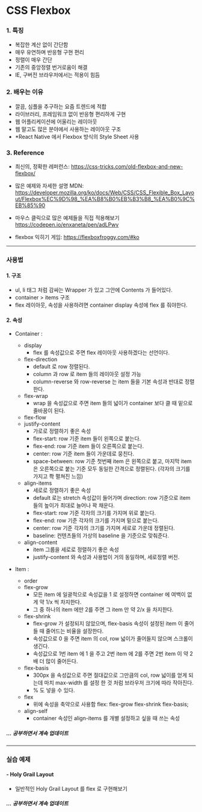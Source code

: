 # CSS Flexbox



### 1. 특징

- 복잡한 계산 없이 간단함
- 매우 유연하며 반응형 구현 편리
- 정렬이 매우 간단
- 기존의 중앙정렬 번거로움이 해결
- IE, 구버전 브라우저에서는 적용이 힘듬



### 2. 배우는 이유

- 깔끔, 심플을 추구하는 요즘 트렌드에 적합
- 라이브러리, 프레임워크 없이 반응형 편리하게 구현
- 웹 어플리케이션에 어울리는 레이아웃
- 웹 말고도 많은 분야에서 사용하는 레이아웃 구조
- *React Native 에서 Flexbox 방식의 Style Sheet 사용



### 3. Reference 
- 최신의, 정확한 레퍼런스:
https://css-tricks.com/old-flexbox-and-new-flexbox/

- 많은 예제와 자세한 설명 MDN:
https://developer.mozilla.org/ko/docs/Web/CSS/CSS_Flexible_Box_Layout/Flexbox%EC%9D%98_%EA%B8%B0%EB%B3%B8_%EA%B0%9C%EB%85%90

- 마우스 클릭으로 많은 예제들을 직접 적용해보기
https://codepen.io/enxaneta/pen/adLPwv

- flexbox 익히기 게임: 
https://flexboxfroggy.com/#ko



---
### 사용법

#### 1. 구조
- ul, li 태그 처럼 감싸는 Wrapper 가 있고 그안에 Contents 가 들어있다.
- container > items 구조
- flex 레이아웃, 속성을 사용하려면 container display 속성에 flex 를 줘야한다.


#### 2. 속성
- Container :
  - display
    - flex 를 속성값으로 주면 flex 레이아웃 사용하겠다는 선언이다.
  - flex-direction 
    - default 로 row 정렬된다.
    - column 과 row 로 item 들의 레이아웃 설정 가능
    - column-reverse 와 row-reverse 는 item 들을 기본 속성과 반대로 정렬한다.
  - flex-wrap
    - wrap 을 속성값으로 주면 item 들의 넓이가 container 보다 클 때 밑으로 줄바꿈이 된다.
  - flex-flow
  - justify-content
    - 가로로 정렬하기 좋은 속성
    - flex-start: row 기준 item 들이 왼쪽으로 붙는다.
    - flex-end: row 기준 item 들이 오른쪽으로 붙는다.
    - center: row 기준 item 들이 가운데로 뭉친다.
    - space-between: row 기준 첫번째 item 은 왼쪽으로 붙고, 마지막 item 은 오른쪽으로 붙는 기준 모두 동일한 간격으로 정렬된다. (각자의 크기를 가지고 쫙 펼쳐진 느낌)
  - align-items
    - 세로로 정렬하기 좋은 속성
    - default 로는 stretch 속성값이 들어가며 direction: row 기준으로 item 들의 높이가 최대로 늘어나 꽉 채운다.
    - flex-start: row 기준 각자의 크기를 가지며 위로 붙는다.
    - flex-end: row 기준 각자의 크기를 가지며 밑으로 붙는다.
    - center: row 기준 각자의 크기를 가지며 세로로 가운데 정렬된다.
    - baseline: 컨텐츠들의 가상의 baseline 을 기준으로 맞춰준다.
  - align-content
    - item 그룹을 세로로 정렬하기 좋은 속성
    - justify-content 와 속성과 사용법이 거의 동일하며, 세로정렬 버전.

- Item :
  - order
  - flex-grow
    - 모든 item 에 일괄적으로 속성값을 1 로 설정하면 container 에 여백이 없게 약 1/x 씩 차지한다. 
    - 그 중 하나의 item 에만 2를 주면 그 item 만 약 2/x 을 차지한다.
  - flex-shrink
    - flex-grow 가 설정되지 않았으며, flex-basis 속성이 설정된 item 이 줄어들 때 줄어드는 비율을 설장한다.
    - 속성값으로 0 을 주면 item 의 col, row 넓이가 줄어들지 않으며 스크롤이 생긴다.
    - 속성값으로 1번 item 에 1 을 주고 2번 item 에 2를 주면 2번 item 이 약 2배 더 많이 줄어든다.
  - flex-basis
    - 300px 을 속성값으로 주면 절대값으로 그만큼의 col, row 넓이를 얻게 되는데 마치 max-width 를 설정 한 것 처럼 브라우저 크기에 따라 작아진다.
    - % 도 넣을 수 있다.
  - flex
    - 위에 속성을 축약으로 사용함 flex: flex-grow flex-shrink flex-basis;
  - align-self
    - container 속성인 align-items 를 개별 설정하고 싶을 때 쓰는 속성

##### ... 공부하면서 계속 업데이트


---
### 실습 예제

#### - Holy Grail Layout
   - 일반적인 Holy Grail Layout 를 flex 로 구현해보기

##### ... 공부하면서 계속 업데이트
